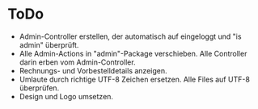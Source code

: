 # ToDo

- Admin-Controller erstellen, der automatisch auf eingeloggt und "is admin" überprüft.
- Alle Admin-Actions in "admin"-Package verschieben. Alle Controller darin erben vom Admin-Controller.
- Rechnungs- und Vorbestelldetails anzeigen.
- Umlaute durch richtige UTF-8 Zeichen ersetzen. Alle Files auf UTF-8 überprüfen.
- Design und Logo umsetzen.